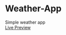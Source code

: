 # Weather-App
Simple weather app  
[Live Preview](https://basementwoodworker.github.io/Weather-App/)
